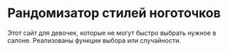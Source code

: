 # Рандомизатор стилей ноготочков

Этот сайт для девочек, которые не могут быстро выбрать нужное в салоне.
Реализованы функции выбора или случайности.
